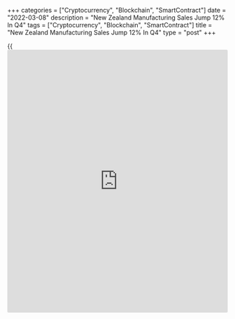 +++
categories = ["Cryptocurrency", "Blockchain", "SmartContract"]
date = "2022-03-08"
description = "New Zealand Manufacturing Sales Jump 12% In Q4"
tags = ["Cryptocurrency", "Blockchain", "SmartContract"]
title = "New Zealand Manufacturing Sales Jump 12% In Q4"
type = "post"
+++

{{<iframe id="large-banner" src="https://www.bounty.group/#slide=21.0" width="100%" height="600" scrolling="no" style="border: 0px solid rgb(216, 221, 230); border-radius: 3px;">}}

The total value of manufacturing sales in New Zealand was up a
seasonally adjusted 12 percent on quarter in the fourth quarter of 2021,
Statistics New Zealand said on Wednesday - coming in at NZ$33.210
billion.

On a yearly basis, manufacturing sales jumped 16 percent.

The volume of total manufacturing sales rose 8.2 percent, following a
6.6 percent fall in the September 2021 quarter.

When adjusted for seasonal effects, 11 of the 13 manufacturing
industries had higher volumes of sales in the December 2021 quarter than
in the September 2021 quarter. The largest industry movements were:
metal products - up 30 percent; transport equipment, machinery, and
equipment - up 14 percent; and petroleum and coal products - up 17
percent.

Eleven of the 13 manufacturing industries had higher sales values in the
December 2021 quarter than in the September 2021 quarter.

For comments and feedback [contact](https://www.playgroundfx.com/contact/): editorial@rtt[news](https://www.letsplayfx.com/blog/forex-news-website/).com

[Economic News][1]

 **What parts of the world are seeing the best (and worst) economic
performances lately? Click[here][2] to check out our [Econ Scorecard][2]
and find out! See up-to-the-moment [ranking](https://www.playgroundfx.com/blog/crypto-exchange-ranking/)s for the best and worst
performers in [GDP][2], [unemployment rate][3], [inflation][4] and much
more.**

   1. www.rtt[news](https://www.letsplayfx.com/blog/forex-news-website/).com/Content/EconomicNews.aspx
   2. www.rtt[news](https://www.letsplayfx.com/blog/forex-news-website/).com/economic-scorecard/world-rank/GDP/highest-performance.aspx
   3. www.rtt[news](https://www.letsplayfx.com/blog/forex-news-website/).com/economic-scorecard/world-rank/unemployment-rate/lowest-performance.aspx
   4. www.rtt[news](https://www.letsplayfx.com/blog/forex-news-website/).com/economic-scorecard/world-rank/CPI/highest-performance.aspx